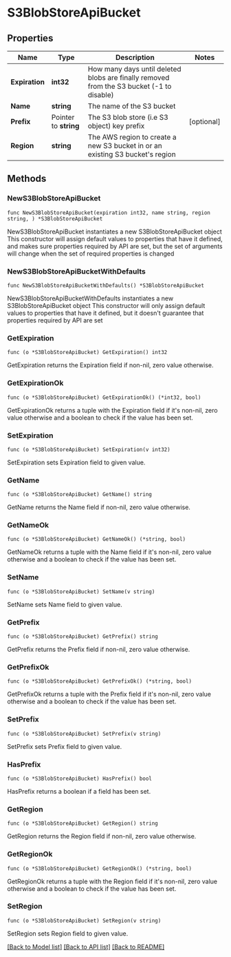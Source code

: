 # S3BlobStoreApiBucket

## Properties

Name | Type | Description | Notes
------------ | ------------- | ------------- | -------------
**Expiration** | **int32** | How many days until deleted blobs are finally removed from the S3 bucket (-1 to disable) | 
**Name** | **string** | The name of the S3 bucket | 
**Prefix** | Pointer to **string** | The S3 blob store (i.e S3 object) key prefix | [optional] 
**Region** | **string** | The AWS region to create a new S3 bucket in or an existing S3 bucket&#39;s region | 

## Methods

### NewS3BlobStoreApiBucket

`func NewS3BlobStoreApiBucket(expiration int32, name string, region string, ) *S3BlobStoreApiBucket`

NewS3BlobStoreApiBucket instantiates a new S3BlobStoreApiBucket object
This constructor will assign default values to properties that have it defined,
and makes sure properties required by API are set, but the set of arguments
will change when the set of required properties is changed

### NewS3BlobStoreApiBucketWithDefaults

`func NewS3BlobStoreApiBucketWithDefaults() *S3BlobStoreApiBucket`

NewS3BlobStoreApiBucketWithDefaults instantiates a new S3BlobStoreApiBucket object
This constructor will only assign default values to properties that have it defined,
but it doesn't guarantee that properties required by API are set

### GetExpiration

`func (o *S3BlobStoreApiBucket) GetExpiration() int32`

GetExpiration returns the Expiration field if non-nil, zero value otherwise.

### GetExpirationOk

`func (o *S3BlobStoreApiBucket) GetExpirationOk() (*int32, bool)`

GetExpirationOk returns a tuple with the Expiration field if it's non-nil, zero value otherwise
and a boolean to check if the value has been set.

### SetExpiration

`func (o *S3BlobStoreApiBucket) SetExpiration(v int32)`

SetExpiration sets Expiration field to given value.


### GetName

`func (o *S3BlobStoreApiBucket) GetName() string`

GetName returns the Name field if non-nil, zero value otherwise.

### GetNameOk

`func (o *S3BlobStoreApiBucket) GetNameOk() (*string, bool)`

GetNameOk returns a tuple with the Name field if it's non-nil, zero value otherwise
and a boolean to check if the value has been set.

### SetName

`func (o *S3BlobStoreApiBucket) SetName(v string)`

SetName sets Name field to given value.


### GetPrefix

`func (o *S3BlobStoreApiBucket) GetPrefix() string`

GetPrefix returns the Prefix field if non-nil, zero value otherwise.

### GetPrefixOk

`func (o *S3BlobStoreApiBucket) GetPrefixOk() (*string, bool)`

GetPrefixOk returns a tuple with the Prefix field if it's non-nil, zero value otherwise
and a boolean to check if the value has been set.

### SetPrefix

`func (o *S3BlobStoreApiBucket) SetPrefix(v string)`

SetPrefix sets Prefix field to given value.

### HasPrefix

`func (o *S3BlobStoreApiBucket) HasPrefix() bool`

HasPrefix returns a boolean if a field has been set.

### GetRegion

`func (o *S3BlobStoreApiBucket) GetRegion() string`

GetRegion returns the Region field if non-nil, zero value otherwise.

### GetRegionOk

`func (o *S3BlobStoreApiBucket) GetRegionOk() (*string, bool)`

GetRegionOk returns a tuple with the Region field if it's non-nil, zero value otherwise
and a boolean to check if the value has been set.

### SetRegion

`func (o *S3BlobStoreApiBucket) SetRegion(v string)`

SetRegion sets Region field to given value.



[[Back to Model list]](../README.md#documentation-for-models) [[Back to API list]](../README.md#documentation-for-api-endpoints) [[Back to README]](../README.md)



